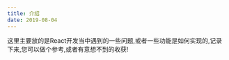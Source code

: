```yaml
---
title: 介绍
date: 2019-08-04
---
```

这里主要放的是React开发当中遇到的一些问题,或者一些功能是如何实现的,记录下来,您可以做个参考,或者有意想不到的收获!

